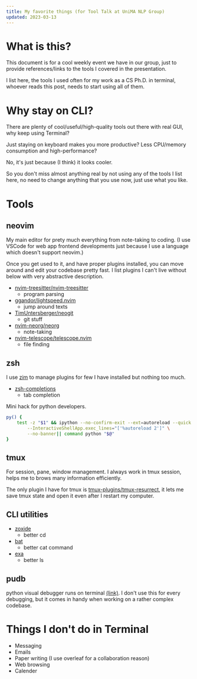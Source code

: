 ```yaml
---
title: My favorite things (for Tool Talk at UniMA NLP Group)
updated: 2023-03-13
---
```


# What is this?

This document is for a cool weekly event we have in our group, just to provide references/links to the tools I covered in the presentation.

I list here, the tools I used often for my work as a CS Ph.D. in terminal, whoever reads this post, needs to start using all of them.


# Why stay on CLI?

There are plenty of cool/useful/high-quality tools out there with real GUI, why keep using Terminal?

Just staying on keyboard makes you more productive?
Less CPU/memory consumption and high-performance?

No, it's just because (I think) it looks cooler.

So you don't miss almost anything real by not using any of the tools I list here, no need to change anything that you use now, just use what you like.


# Tools

## neovim

My main editor for prety much everything from note-taking to coding.
(I use VSCode for web app frontend developments just because I use a language which doesn't support neovim.)

Once you get used to it, and have proper plugins installed, you can move around and edit your codebase pretty fast.
I list plugins I can't live without below with very abstractive description.

- [nvim-treesitter/nvim-treesitter](https://github.com/nvim-treesitter/nvim-treesitter)
  - program parsing
- [ggandor/lightspeed.nvim](https://github.com/ggandor/lightspeed.nvim)
  - jump around texts
- [TimUntersberger/neogit](https://github.com/TimUntersberger/neogit)
  - git stuff
- [nvim-neorg/neorg](https://github.com/nvim-neorg/neorg)
  - note-taking
- [nvim-telescope/telescope.nvim](https://github.com/nvim-telescope/telescope.nvim)
  - file finding


## zsh

I use [zim](https://zimfw.sh/) to manage plugins for few I have installed but nothing too much.

- [zsh-completions](https://github.com/zsh-users/zsh-completions)
  - tab completion

Mini hack for python developers.

```bash
py() {
    test -z "$1" && ipython --no-confirm-exit --ext=autoreload --quick \
        --InteractiveShellApp.exec_lines="['%autoreload 2']" \
        --no-banner|| command python "$@"
}
```


## tmux

For session, pane, window management.
I always work in tmux session, helps me to brows many information efficiently.

The only plugin I have for tmux is [tmux-plugins/tmux-resurrect](https://github.com/tmux-plugins/tmux-resurrect), it lets me save tmux state and open it even after I restart my computer.

## CLI utilities

- [zoxide](https://github.com/ajeetdsouza/zoxide)
  - better cd
- [bat](https://github.com/sharkdp/bat)
  - better cat command
- [exa](https://the.exa.website/)
  - better ls

## pudb

python visual debugger runs on terminal [(link)](https://documen.tician.de/pudb/).
I don't use this for every debugging, but it comes in handy when working on a rather complex codebase.


# Things I don't do in Terminal

- Messaging
- Emails
- Paper writing (I use overleaf for a collaboration reason)
- Web browsing
- Calender
